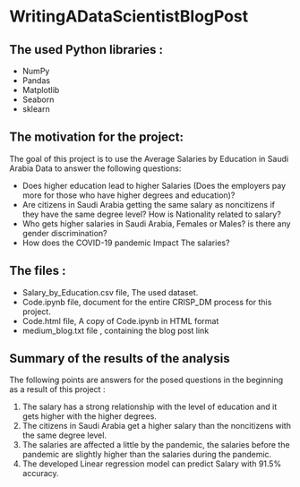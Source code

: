 # WritingADataScientistBlogPost
## The used Python libraries :
- NumPy 
- Pandas 
- Matplotlib
- Seaborn
- sklearn


## The motivation for the project:
The goal of this project is to use the Average Salaries by Education in Saudi Arabia Data to answer the following questions:
* Does higher education lead to higher Salaries (Does the employers pay more for those who have higher degrees and education)?
* Are citizens in Saudi Arabia getting the same salary as noncitizens if they have the same degree level? How is Nationality related to salary?
* Who gets higher salaries in Saudi Arabia, Females or Males? is there any gender discrimination?
* How does the COVID-19 pandemic Impact The salaries?


## The files :
- Salary_by_Education.csv file, The used dataset.
- Code.ipynb file, document for the entire CRISP_DM process for this project.
- Code.html file, A copy of Code.ipynb in HTML format
- medium_blog.txt file , containing the blog post link




## Summary of the results of the analysis

The following points are answers for the posed questions in the beginning as a result of this project :
1. The salary has a strong relationship with the level of education and it gets higher with the higher degrees.
2. The citizens in Saudi Arabia get a higher salary than the noncitizens with the same degree level.
3. The salaries are affected a little by the pandemic, the salaries before the pandemic are slightly higher than the salaries during the pandemic.
4. The developed Linear regression model can predict Salary with 91.5% accuracy.



